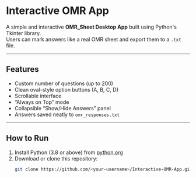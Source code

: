 # Interactive OMR App

A simple and interactive **OMR_Sheet Desktop App** built using Python's Tkinter library.  
Users can mark answers like a real OMR sheet and export them to a `.txt` file.

---

## Features
- Custom number of questions (up to 200)
- Clean oval-style option buttons (A, B, C, D)
- Scrollable interface
- “Always on Top” mode
- Collapsible “Show/Hide Answers” panel
- Answers saved neatly to `omr_responses.txt`

---

## How to Run
1. Install Python (3.8 or above) from [python.org](https://www.python.org/downloads/)
2. Download or clone this repository:
   ```bash
   git clone https://github.com/<your-username>/Interactive-OMR-App.git
